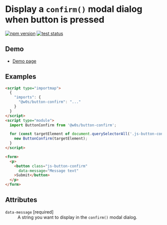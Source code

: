 # Display a `confirm()` modal dialog when button is pressed

[![npm version](https://badge.fury.io/js/%40w0s%2Fbutton-confirm.svg)](https://www.npmjs.com/package/@w0s/button-confirm)
[![test status](https://github.com/SaekiTominaga/frontend/actions/workflows/button-confirm-test.yml/badge.svg)](https://github.com/SaekiTominaga/frontend/actions/workflows/button-confirm-test.yml)

## Demo

- [Demo page](https://saekitominaga.github.io/frontend/packages/button-confirm/demo/)

## Examples

```HTML
<script type="importmap">
  {
    "imports": {
      "@w0s/button-confirm": "..."
    }
  }
</script>
<script type="module">
  import ButtonConfirm from '@w0s/button-confirm';

  for (const targetElement of document.querySelectorAll('.js-button-confirm')) {
    new ButtonConfirm(targetElement);
  }
</script>

<form>
  <p>
    <button class="js-button-confirm"
      data-message="Message text"
    >Submit</button>
  </p>
</form>
```

## Attributes

<dl>
<dt><code>data-message</code> [required]</dt>
<dd>A string you want to display in the <code>confirm()</code> modal dialog.</dd>
</dl>
